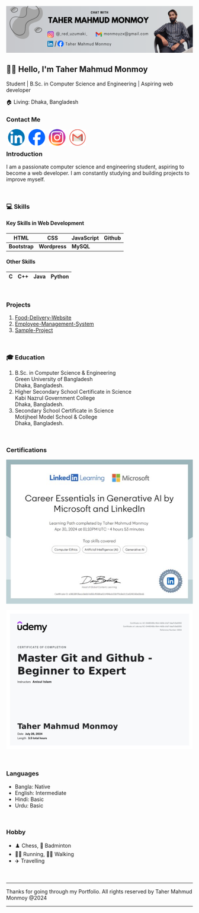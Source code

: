 <img src="./img/Github-Portfolio-Cover.png">

## 👋🏻 Hello, I'm Taher Mahmud Monmoy

Student | B.Sc. in Computer Science and Engineering | Aspiring web developer

🏠 Living: Dhaka, Bangladesh

### Contact Me

[<img align="left" alt="linkedin" title="linkedin link" width="45" hspace="5" src="./img/linkedin-2.png" />][linkedin]
[<img align="left" alt="facebook" title="facebook link" width="45" hspace="5" src="./img/facebook.png" />][facebook]
[<img align="left" alt="instagram" title="instagram link" width="45" hspace="5" src="./img/instagram.png" />][instagram]
[<img align="left" alt="email" title="compose email" width="45" hspace="5" src="./img/gmail.png" />][email]
<br />
<br />

### Introduction

I am a passionate computer science and engineering student, aspiring to become a web developer. I am constantly studying and building projects to improve myself.

<br />

### 💻 Skills

#### Key Skills in Web Development

| **HTML**      | **CSS**       | **JavaScript** | **Github** |
| ------------- | ------------- | -------------- | ---------- |
| **Bootstrap** | **Wordpress** | **MySQL**      |

#### Other Skills

| **C** | **C++** | **Java** | **Python** |
| ----- | ------- | -------- | ---------- |

<br />

### Projects

1. [Food-Delivery-Website](https://taher-dev.github.io/Food-Website/)
2. [Employee-Management-System](https://github.com/taher-dev/Employee-Management-System/tree/master)
3. [Sample-Project](https://taher-dev.github.io/sample-project-1/)

<br />

### 🎓 Education

1. B.Sc. in Computer Science & Engineering  
   Green University of Bangladesh  
   Dhaka, Bangladesh.
2. Higher Secondary School Certificate in Science  
   Kabi Nazrul Government College  
   Dhaka, Bangladesh.
3. Secondary School Certificate in Science  
   Motijheel Model School & College  
   Dhaka, Bangladesh.

<br />

### Certifications

[<img alt="generative-ai" title="generative-ai-certificate" src="./img/certificates/generative-ai.png" />][generative-ai]

[<img alt="generative-ai" title="generative-ai-certificate" src="./img/certificates/git-and-github.jpg" />][git-and-github]

<br />

### Languages

- Bangla: Native
- English: Intermediate
- Hindi: Basic
- Urdu: Basic

<br />

### Hobby

- ♟️ Chess, 🏸 Badminton
- 🏃‍♂️ Running, 🚶‍♂️ Walking
- ✈️ Travelling

<br />

---

Thanks for going through my Portfolio.
All rights reserved by Taher Mahmud Monmoy @2024

---

[linkedin]: www.linkedin.com/in/taher-mahmud-monmoy
[facebook]: https://www.facebook.com/monmoyzx?mibextid=kFxxJD
[instagram]: https://www.instagram.com/_red_uzumaki_?igsh=MWNoZmdtYTBmZHBlOQ==
[email]: monmoyzx@gmail.com

<!-- Certificates link -->

[generative-ai]: https://www.linkedin.com/learning/certificates/a08138935eac8e5b7a055cf588be52a9046dc55bf70a8e2c21e5240143e15b65?trk=share_certificate
[git-and-github]: https://www.udemy.com/certificate/UC-0446049b-6fe4-4b5b-b1a7-1daa7c9a0053/
